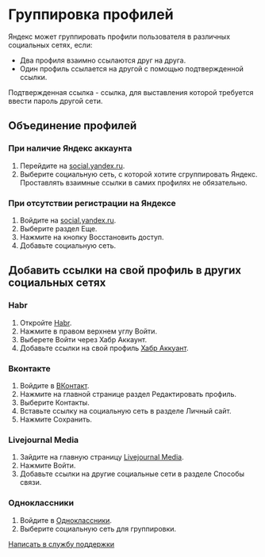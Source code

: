 # Группировка профилей

Яндекс может группировать профили пользователя в различных социальных сетях, если:

- Два профиля взаимно ссылаются друг на друга.
- Один профиль ссылается на другой с помощью подтвержденной ссылки.

Подтвержденная ссылка - ссылка, для выставления которой требуется ввести пароль другой сети.

## Объединение профилей
### При наличие Яндекс аккаунта

1. Перейдите на <u>[social.yandex.ru](https://id.yandex.ru/security/external-accounts)</u>.
2. Выберите социальную сеть, с которой хотите сгруппировать Яндекс. Проставлять взаимные ссылки в самих профилях не обязательно.

### При отсутствии регистрации на Яндексе

1. Войдите на <u>[social.yandex.ru](https://id.yandex.ru/security/external-accounts)</u>.
2. Выберите раздел Еще.
3. Нажмите на кнопку Восстановить доступ.
4. Добавьте социальную сеть.

## Добавить ссылки на свой профиль в других социальных сетях
### Habr  

1. Откройте <u>[Habr](https://career.habr.com/master/profile/sites)</u>.
2. Нажмите в правом верхнем углу Войти.
3. Выберете Войти через Хабр Аккаунт.
4. Добавьте ссылки на свой профиль <u>[Хабр Аккуант](https://account.habr.com/login/?consumer=career&state=bslogin)</u>.

### Вконтакте

1. Войдите в <u>[ВКонтакт](https://vk.com/)</u>.
2. Нажмите на главной странице раздел Редактировать профиль.
3. Выберите Контакты.
4. Вставьте ссылку на социальную сеть в разделе Личный сайт.
5. Нажмите Сохранить.

### Livejournal Media

1. Зайдите на главную страницу <u>[Livejournal Media](https://www.livejournal.com)</u>.
2. Нажмите Войти.
3. Добавьте ссылки на другие социальные сети в разделе Способы связи.

### Одноклассники

1. Войдите в <u>[Одноклассники](https://ok.ru)</u>.
2. Выберите социальную сеть для группировки.

<u>[Написать в службу поддержки](https://yandex.ru/support/id/feedback.html)</u>